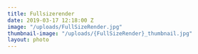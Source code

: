```yaml
---
title: Fullsizerender
date: 2019-03-17 12:18:00 Z
image: "/uploads/FullSizeRender.jpg"
thumbnail-image: "/uploads/{FullSizeRender}_thumbnail.jpg"
layout: photo
---
```


